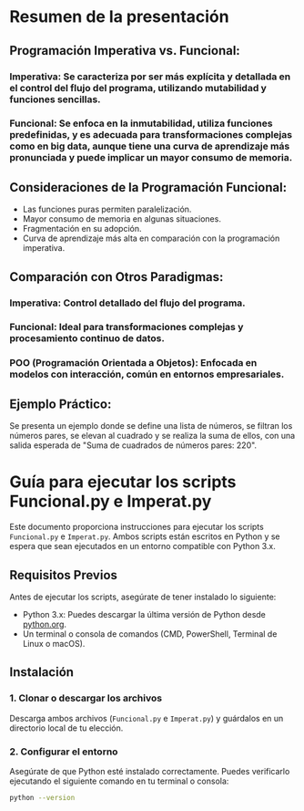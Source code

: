 # Resumen de la presentación

## Programación Imperativa vs. Funcional:
### Imperativa: Se caracteriza por ser más explícita y detallada en el control del flujo del programa, utilizando mutabilidad y funciones sencillas.
### Funcional: Se enfoca en la inmutabilidad, utiliza funciones predefinidas, y es adecuada para transformaciones complejas como en big data, aunque tiene una curva de aprendizaje más pronunciada y puede implicar un mayor consumo de memoria.

## Consideraciones de la Programación Funcional:
* Las funciones puras permiten paralelización.
* Mayor consumo de memoria en algunas situaciones.
* Fragmentación en su adopción.
* Curva de aprendizaje más alta en comparación con la programación imperativa.

## Comparación con Otros Paradigmas:
### Imperativa: Control detallado del flujo del programa.
### Funcional: Ideal para transformaciones complejas y procesamiento continuo de datos.
### POO (Programación Orientada a Objetos): Enfocada en modelos con interacción, común en entornos empresariales.

## Ejemplo Práctico:
Se presenta un ejemplo donde se define una lista de números, se filtran los números pares, se elevan al cuadrado y se realiza la suma de ellos, con una salida esperada de "Suma de cuadrados de números pares: 220".

# Guía para ejecutar los scripts Funcional.py e Imperat.py

Este documento proporciona instrucciones para ejecutar los scripts `Funcional.py` e `Imperat.py`. Ambos scripts están escritos en Python y se espera que sean ejecutados en un entorno compatible con Python 3.x.

## Requisitos Previos

Antes de ejecutar los scripts, asegúrate de tener instalado lo siguiente:

- Python 3.x: Puedes descargar la última versión de Python desde [python.org](https://www.python.org/downloads/).
- Un terminal o consola de comandos (CMD, PowerShell, Terminal de Linux o macOS).

## Instalación

### 1. Clonar o descargar los archivos

Descarga ambos archivos (`Funcional.py` e `Imperat.py`) y guárdalos en un directorio local de tu elección.

### 2. Configurar el entorno

Asegúrate de que Python esté instalado correctamente. Puedes verificarlo ejecutando el siguiente comando en tu terminal o consola:

```sh
python --version
